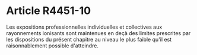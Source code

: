# Article R4451-10

Les expositions professionnelles individuelles et collectives aux rayonnements ionisants sont maintenues en deçà des limites prescrites par les dispositions du présent chapitre au niveau le plus faible qu'il est raisonnablement possible d'atteindre.